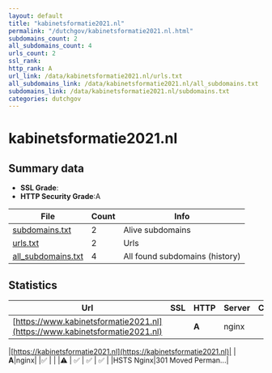 ```yaml
---
layout: default
title: "kabinetsformatie2021.nl"
permalink: "/dutchgov/kabinetsformatie2021.nl.html"
subdomains_count: 2
all_subdomains_count: 4
urls_count: 2
ssl_rank: 
http_rank: A
url_link: /data/kabinetsformatie2021.nl/urls.txt
all_subdomains_link: /data/kabinetsformatie2021.nl/all_subdomains.txt
subdomains_link: /data/kabinetsformatie2021.nl/subdomains.txt
categories: dutchgov
---
```



# kabinetsformatie2021.nl
## Summary data


 - **SSL Grade**:
 - **HTTP Security Grade**:A


| File       | Count | Info |
|------------|-------|------|
|[subdomains.txt](/data/kabinetsformatie2021.nl/subdomains.txt)|2|Alive subdomains|
|[urls.txt](/data/kabinetsformatie2021.nl/urls.txt)|2|Urls|
|[all_subdomains.txt](/data/kabinetsformatie2021.nl/all_subdomains.txt)|4|All found subdomains (history)|


## Statistics


| Url | SSL | HTTP | Server | Cookie | HSTS | CORS | CTO | CSP | XFO | XXP | RP |FP| Tech |Title |
|--------|-------|-------|------|------|------|------|------|------|------|------|------|------|------|------|
|[https://www.kabinetsformatie2021.nl](https://www.kabinetsformatie2021.nl)| | **A**|nginx| |:white_check_mark: | | |:warning: | :white_check_mark: | :white_check_mark: | :white_check_mark: | |HSTS Nginx||


|[https://kabinetsformatie2021.nl](https://kabinetsformatie2021.nl)| | **A**|nginx| |:white_check_mark: | | |:warning: | :white_check_mark: | :white_check_mark: | :white_check_mark: | |HSTS Nginx|301 Moved Perman...|

